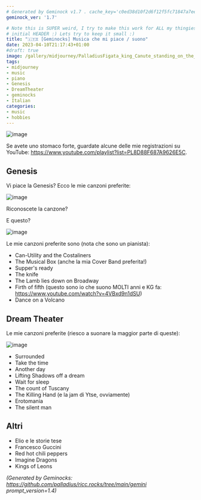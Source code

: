 ```yaml
---
# Generated by Geminock v1.7 . cache_key='c0ed38d10f2d6f12f5fc71847a7ee0a8620039c4b3bb9751ef06d189a9a97211-it.yaml'
geminock_ver: '1.7'

# Note this is SUPER weird, I try to make this work for ALL my thingies so there might be some behavioural clatches in the
# initial HEADER :) Lets try to keep it small :)
title: "🇮🇹♊ [Geminocks] Musica che mi piace / suono"
date: 2023-04-10T21:17:43+01:00
#draft: true
image: /gallery/midjourney/PalladiusFigata_king_Canute_standing_on_the_shore_and_speaking__dd781f09-c2c5-48bd-9e1c-d6bcbed9bd6a.png
tags:
- midjourney
- music
- piano
- Genesis
- DreamTheater
- geminocks
- Italian
categories:
- music
- hobbies
---
```


![image](/gallery/midjourney/PalladiusFigata_Floor_plan_sketch_watercolor_style_grand_piano_7023fc60-189f-4f02-83dd-b7df0974f25e.png)

Se avete uno stomaco forte, guardate alcune delle mie registrazioni su YouTube: <https://www.youtube.com/playlist?list=PL8D88F687A9626E5C>.

## Genesis

Vi piace la Genesis? Ecco le mie canzoni preferite:

![image](/gallery/midjourney/PalladiusFigata_king_Canute_standing_on_the_shore_and_speaking__dd781f09-c2c5-48bd-9e1c-d6bcbed9bd6a.png)

Riconoscete la canzone?

E questo?

![image](/gallery/midjourney/PalladiusFigata_a_beautiful_white_lamb_lies_down_Broadway_New_Y_10a1c643-4ca8-4c40-96fb-9cb3465f73bc.png)

Le mie canzoni preferite sono (nota che sono un pianista):

* Can-Utility and the Costaliners
* The Musical Box (anche la mia Cover Band preferita!)
* Supper's ready
* The knife
* The Lamb lies down on Broadway
* Firth of fifth (questo sono io che suono MOLTI anni e KG fa: <https://www.youtube.com/watch?v=4VBxd9n1dSU>)
* Dance on a Volcano

## Dream Theater

Le mie canzoni preferite (riesco a suonare la maggior parte di queste):

![image](/gallery/midjourney/JPetrucci%20painting.png)

* Surrounded
* Take the time
* Another day
* Lifting Shadows off a dream
* Wait for sleep
* The count of Tuscany
* The Killing Hand (e la jam di Ytse, ovviamente)
* Erotomania
* The silent man

## Altri

* Elio e le storie tese
* Francesco Guccini
* Red hot chili peppers
* Imagine Dragons
* Kings of Leons


*(Generated by Geminocks: https://github.com/palladius/ricc.rocks/tree/main/gemini prompt_version=1.4)*